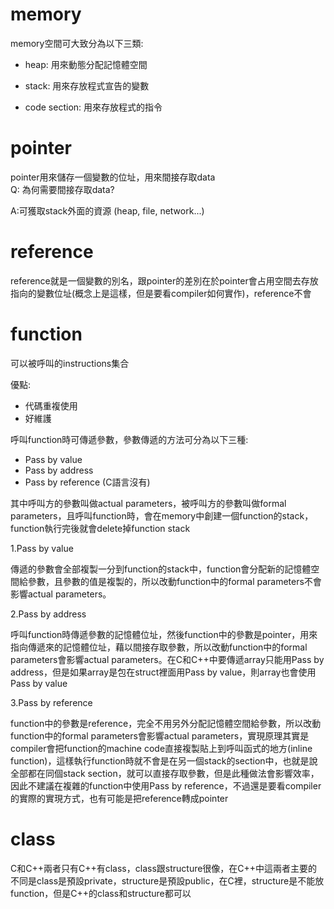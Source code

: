 # memory
memory空間可大致分為以下三類:

- heap: 用來動態分配記憶體空間

- stack: 用來存放程式宣告的變數

- code section: 用來存放程式的指令


# pointer
pointer用來儲存一個變數的位址，用來間接存取data<br/>
Q: 為何需要間接存取data?

A:可獲取stack外面的資源 (heap, file, network...) 

# reference
reference就是一個變數的別名，跟pointer的差別在於pointer會占用空間去存放指向的變數位址(概念上是這樣，但是要看compiler如何實作)，reference不會

# function 
可以被呼叫的instructions集合

優點:
- 代碼重複使用
- 好維護

呼叫function時可傳遞參數，參數傳遞的方法可分為以下三種:
- Pass by value
- Pass by address
- Pass by reference (C語言沒有)

其中呼叫方的參數叫做actual parameters，被呼叫方的參數叫做formal parameters，且呼叫function時，會在memory中創建一個function的stack，function執行完後就會delete掉function stack

1.Pass by value

傳遞的參數會全部複製一分到function的stack中，function會分配新的記憶體空間給參數，且參數的值是複製的，所以改動function中的formal parameters不會影響actual parameters。

2.Pass by address

呼叫function時傳遞參數的記憶體位址，然後function中的參數是pointer，用來指向傳遞來的記憶體位址，藉以間接存取參數，所以改動function中的formal parameters會影響actual parameters。在C和C++中要傳遞array只能用Pass by address，但是如果array是包在struct裡面用Pass by value，則array也會使用Pass by value

3.Pass by reference

function中的參數是reference，完全不用另外分配記憶體空間給參數，所以改動function中的formal parameters會影響actual parameters，實現原理其實是compiler會把function的machine code直接複製貼上到呼叫函式的地方(inline function)，這樣執行function時就不會是在另一個stack的section中，也就是說全部都在同個stack section，就可以直接存取參數，但是此種做法會影響效率，因此不建議在複雜的function中使用Pass by reference，不過還是要看compiler的實際的實現方式，也有可能是把reference轉成pointer

# class
C和C++兩者只有C++有class，class跟structure很像，在C++中這兩者主要的不同是class是預設private，structure是預設public，在C裡，structure是不能放function，但是C++的class和structure都可以
